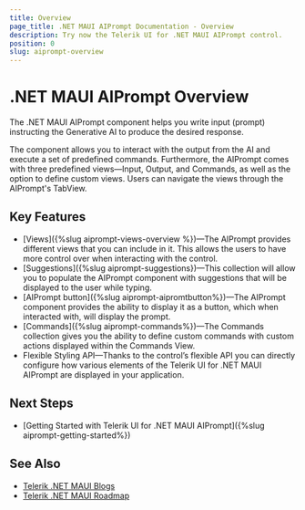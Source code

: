 ```yaml
---
title: Overview
page_title: .NET MAUI AIPrompt Documentation - Overview
description: Try now the Telerik UI for .NET MAUI AIPrompt control.
position: 0
slug: aiprompt-overview
---
```


# .NET MAUI AIPrompt Overview

The .NET MAUI AIPrompt component helps you write input (prompt) instructing the Generative AI to produce the desired response.

The component allows you to interact with the output from the AI and execute a set of predefined commands. Furthermore, the AIPrompt comes with three predefined views—Input, Output, and Commands, as well as the option to define custom views. Users can navigate the views through the AIPrompt's TabView.

## Key Features

* [Views]({%slug aiprompt-views-overview %})&mdash;The AIPrompt provides different views that you can include in it. This allows the users to have more control over when interacting with the control.
* [Suggestions]({%slug aiprompt-suggestions})&mdash;This collection will allow you to populate the AIPrompt component with suggestions that will be displayed to the user while typing.
* [AIPrompt button]({%slug aiprompt-aipromtbutton%})&mdash;The AIPrompt component provides the ability to display it as a button, which when interacted with, will display the prompt.
* [Commands]({%slug aiprompt-commands%})&mdash;The Commands collection gives you the ability to define custom commands with custom actions displayed within the Commands View.
* Flexible Styling API&mdash;Thanks to the control’s flexible API you can directly configure how various elements of the Telerik UI for .NET MAUI AIPrompt are displayed in your application.

## Next Steps

- [Getting Started with Telerik UI for .NET MAUI AIPrompt]({%slug aiprompt-getting-started%})

## See Also

- [Telerik .NET MAUI Blogs](https://www.telerik.com/forums/maui?tagId=2058)
- [Telerik .NET MAUI Roadmap](https://www.telerik.com/support/whats-new/maui-ui/roadmap)
